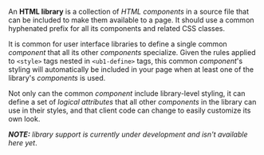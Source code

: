 An **HTML library** is a collection of _HTML components_ in a source file that can be included to make them available to a page. It should use a common hyphenated prefix for all its components and related CSS classes.

It is common for user interface libraries to define a single common _component_ that all its other _components_ specialize. Given the rules applied to `<style>` tags nested in `<ub1-define>` tags, this common _component_'s styling will automatically be included in your page when at least one of the library's _components_ is used.

Not only can the common _component_ include library-level styling, it can define a set of _logical attributes_ that all other _components_ in the library can use in their styles, and that client code can change to easily customize its own look.

_**NOTE:** library support is currently under development and isn't available here yet_.